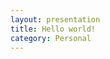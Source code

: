 ```yaml
---
layout: presentation
title: Hello world!
category: Personal
---
```


<section data-markdown
         data-separator-notes="^Note:"
         ddata-markdown data-separator="^\n\n\n" 
         data-vertical="^\n\n">
    <script type="text/template">
        # Hello world!
        ## 我的 reveal.js 之旅……  
        Samuel XIE

        Note:
        This will only display in the notes window.



        #slide 1


        #slide 1.1


        #slide 1.2



        #slide 2


        #slide 2.1


        #slide 2.2



        #end slide
    </script>
</section>